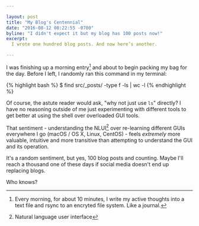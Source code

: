 ```yaml
---

layout: post
title: "My Blog's Centennial"
date: "2016-08-12 08:22:55 -0700"
byline: "I didn't expect it but my blog has 100 posts now!"
excerpt:
  I wrote one hundred blog posts. And now here’s another.

---
```


I was finishing up a morning entry[^1] and about to begin packing my bag for the
day. Before I left, I randomly ran this command in my terminal:

{% highlight bash %}
$ find src/_posts/ -type f -ls | wc -l
{% endhighlight %}

Of course, the astute reader would ask, "why not just use `ls`" directly? I have
no reasoning outside of me just experimenting with different tools to get better
at using the shell over overloaded GUI tools.

That sentiment - understanding the NLUI[^2] over re-learning different GUIs
everywhere I go (macOS / OS X, Linux, CentOS) - feels _extremely_ more valuable,
intuitive and more transitive than attempting to understand the GUI and its
operation. 

It's a random sentiment, but yes, 100 blog posts and counting. Maybe I'll reach
a thousand one of these days if social media doesn't end up replacing blogs.

Who knows?


[^1]: Every morning, for about 10 minutes, I write my active thoughts into a text file and rsync to an encryted file system. Like a journal.
[^2]: Natural language user interface
